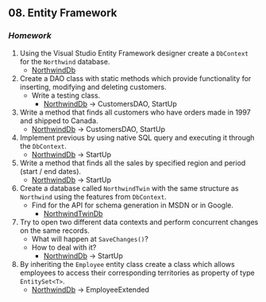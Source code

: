 ## 08. Entity Framework
### _Homework_

1.  Using the Visual Studio Entity Framework designer create a `DbContext` for the `Northwind` database.
	*	[NorthwindDb](NorthwindDb)
1.  Create a DAO class with static methods which provide functionality for inserting, modifying and deleting customers.
    *   Write a testing class.
    	*	[NorthwindDb](NorthwindDb) -> CustomersDAO, StartUp
1.  Write a method that finds all customers who have orders made in 1997 and shipped to Canada.
	*	[NorthwindDb](NorthwindDb) -> CustomersDAO, StartUp
1.  Implement previous by using native SQL query and executing it through the `DbContext`.
	*	[NorthwindDb](NorthwindDb) -> StartUp
1.  Write a method that finds all the sales by specified region and period (start / end dates).
	*	[NorthwindDb](NorthwindDb) -> StartUp
1.  Create a database called `NorthwindTwin` with the same structure as `Northwind` using the features from `DbContext`.
    *   Find for the API for schema generation in MSDN or in Google.
    	*	[NorthwindTwinDb](NorthwindTwinDb)
1.  Try to open two different data contexts and perform concurrent changes on the same records.
    *   What will happen at `SaveChanges()`?
    *   How to deal with it?
    	*	[NorthwindDb](NorthwindDb) -> StartUp
1.  By inheriting the `Employee` entity class create a class which allows employees to access their corresponding territories as property of type `EntitySet<T>`.
	*	[NorthwindDb](NorthwindDb) -> EmployeeExtended

